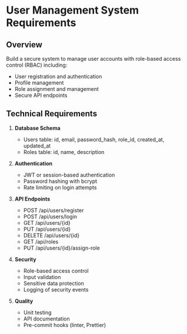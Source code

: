 # User Management System Requirements

## Overview
Build a secure system to manage user accounts with role-based access control (RBAC) including:
- User registration and authentication
- Profile management
- Role assignment and management
- Secure API endpoints

## Technical Requirements
1. **Database Schema**
   - Users table: id, email, password_hash, role_id, created_at, updated_at
   - Roles table: id, name, description

2. **Authentication**
   - JWT or session-based authentication
   - Password hashing with bcrypt
   - Rate limiting on login attempts

3. **API Endpoints**
   - POST /api/users/register
   - POST /api/users/login
   - GET /api/users/{id}
   - PUT /api/users/{id}
   - DELETE /api/users/{id}
   - GET /api/roles
   - PUT /api/users/{id}/assign-role

4. **Security**
   - Role-based access control
   - Input validation
   - Sensitive data protection
   - Logging of security events

5. **Quality**
   - Unit testing
   - API documentation
   - Pre-commit hooks (linter, Prettier)